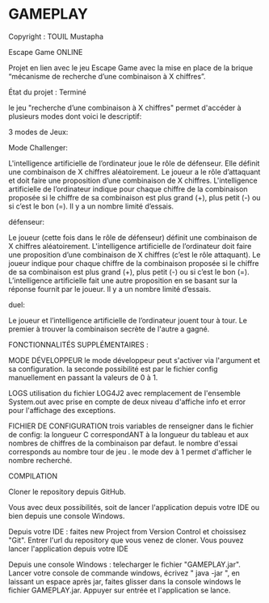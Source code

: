 # GAMEPLAY

Copyright : TOUIL Mustapha

Escape Game ONLINE

Projet en lien avec le jeu Escape Game avec la mise en place de la brique “mécanisme de recherche d’une combinaison à X chiffres”.

État du projet : Terminé

le jeu "recherche d’une combinaison à X chiffres" permet d'accéder à plusieurs modes dont voici le descriptif:

3 modes de Jeux:


Mode Challenger:

L'intelligence artificielle de l’ordinateur joue le rôle de défenseur. Elle définit une combinaison de X chiffres aléatoirement.
Le joueur a le rôle d’attaquant et doit faire une proposition d’une combinaison de X chiffres.
L'intelligence artificielle de l’ordinateur indique pour chaque chiffre de la combinaison proposée si le chiffre de sa combinaison est plus grand (+), plus petit (-) ou si c’est le bon (=).
Il y a un nombre limité d’essais.

défenseur:

Le joueur (cette fois dans le rôle de défenseur) définit une combinaison de X chiffres aléatoirement.
L'intelligence artificielle de l’ordinateur doit faire une proposition d’une combinaison de X chiffres (c’est le rôle attaquant).
Le joueur indique pour chaque chiffre de la combinaison proposée si le chiffre de sa combinaison est plus grand (+), plus petit (-) ou si c’est le bon (=).
L’intelligence artificielle fait une autre proposition en se basant sur la réponse fournit par le joueur.
Il y a un nombre limité d’essais.

duel:

Le joueur et l’intelligence artificielle de l’ordinateur jouent tour à tour. Le premier à trouver la combinaison secrète de l'autre a gagné.

FONCTIONNALITÉS SUPPLÉMENTAIRES :

MODE DÉVELOPPEUR 
le mode développeur peut s'activer via l'argument et sa configuration. la seconde possibilité est par le fichier config manuellement en passant la valeurs de 0 à 1.

LOGS utilisation du fichier LOG4J2 avec remplacement de l'ensemble System.out avec prise en compte de deux niveau d'affiche info et error pour l'affichage des exceptions.

FICHIER DE CONFIGURATION
trois variables de renseigner dans le fichier de config:
la longueur C correspondANT à la longueur du tableau et aux nombres de chiffres de la combinaison par defaut.
le nombre d'essai corresponds au nombre tour de jeu .
le mode dev à 1 permet d'afficher le nombre recherché.

COMPILATION

Cloner le repository depuis GitHub.

Vous avec deux possibilités, soit de lancer l'application depuis votre IDE ou bien depuis une console Windows.

Depuis votre IDE : faites new Project from Version Control et choissisez "Git". Entrer l'url du repository que vous venez de cloner. Vous pouvez lancer l'application depuis votre IDE

Depuis une console Windows : telecharger le fichier "GAMEPLAY.jar". Lancer votre console de commande windows, écrivez " java -jar ", en laissant un espace après jar, faites glisser dans la console windows le fichier GAMEPLAY.jar. Appuyer sur entrée et l'application se lance.

